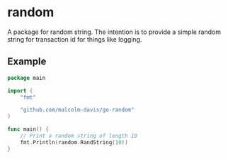 # random

A package for random string. The intention is to provide a simple random string for transaction id for things like logging.

## Example

```go
package main

import (
	"fmt"

	"github.com/malcolm-davis/go-random"
)

func main() {
	// Print a random string of length 10
	fmt.Println(random.RandString(10))
}
```